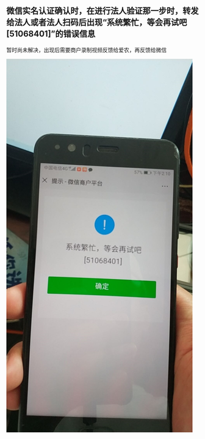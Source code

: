 ## 微信实名认证确认时，在进行法人验证那一步时，转发给法人或者法人扫码后出现“系统繁忙，等会再试吧[51068401]”的错误信息
暂时尚未解决，出现后需要商户录制视频反馈给爱农，再反馈给微信

![1](picture\图片7.png)